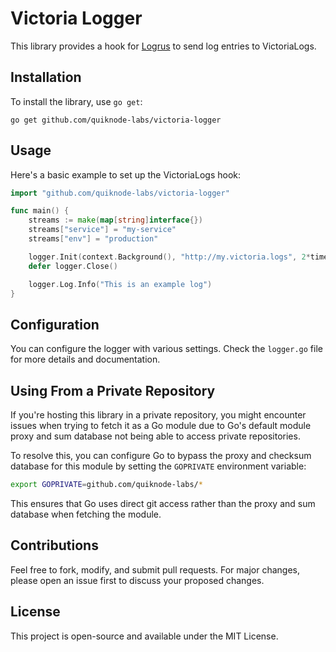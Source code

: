 
# Victoria Logger

This library provides a hook for [Logrus](https://github.com/sirupsen/logrus) to send log entries to VictoriaLogs.

## Installation

To install the library, use `go get`:

```
go get github.com/quiknode-labs/victoria-logger
```


## Usage

Here's a basic example to set up the VictoriaLogs hook:

```go
import "github.com/quiknode-labs/victoria-logger"

func main() {
    streams := make(map[string]interface{})
    streams["service"] = "my-service"
    streams["env"] = "production"

    logger.Init(context.Background(), "http://my.victoria.logs", 2*time.Second, 100, 3, 1*time.Second, streams)
    defer logger.Close()

    logger.Log.Info("This is an example log")
}
```

## Configuration

You can configure the logger with various settings. Check the `logger.go` file for more details and documentation.

## Using From a Private Repository

If you're hosting this library in a private repository, you might encounter issues when trying to fetch it as a Go module due to Go's default module proxy and sum database not being able to access private repositories.

To resolve this, you can configure Go to bypass the proxy and checksum database for this module by setting the `GOPRIVATE` environment variable:

```bash
export GOPRIVATE=github.com/quiknode-labs/*
```

This ensures that Go uses direct git access rather than the proxy and sum database when fetching the module.

## Contributions

Feel free to fork, modify, and submit pull requests. For major changes, please open an issue first to discuss your proposed changes.

## License

This project is open-source and available under the MIT License.
